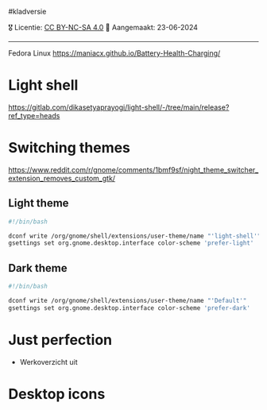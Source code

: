 #kladversie

🎖️ Licentie: [CC BY-NC-SA 4.0](https://creativecommons.org/licenses/by-nc-sa/4.0/)
📅 Aangemaakt: 23-06-2024

---
Fedora Linux
https://maniacx.github.io/Battery-Health-Charging/


# Light shell
https://gitlab.com/dikasetyaprayogi/light-shell/-/tree/main/release?ref_type=heads

# Switching themes
https://www.reddit.com/r/gnome/comments/1bmf9sf/night_theme_switcher_extension_removes_custom_gtk/

## Light theme

``` Bash
#!/bin/bash

dconf write /org/gnome/shell/extensions/user-theme/name "'light-shell'"
gsettings set org.gnome.desktop.interface color-scheme 'prefer-light'
```
## Dark theme
``` Bash
#!/bin/bash

dconf write /org/gnome/shell/extensions/user-theme/name "'Default'"
gsettings set org.gnome.desktop.interface color-scheme 'prefer-dark'
```

# Just perfection
* Werkoverzicht uit

# Desktop icons